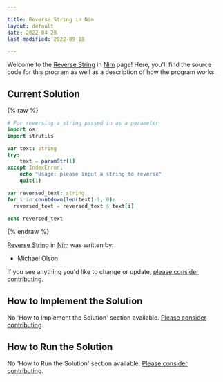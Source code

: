 ```yaml
---

title: Reverse String in Nim
layout: default
date: 2022-04-28
last-modified: 2022-09-18

---
```


Welcome to the [Reverse String](https://sampleprograms.io/projects/reverse-string) in [Nim](https://sampleprograms.io/languages/nim) page! Here, you'll find the source code for this program as well as a description of how the program works.

## Current Solution

{% raw %}

```nim
# For reversing a string passed in as a parameter
import os
import strutils

var text: string
try:
    text = paramStr(1)
except IndexError:
    echo "Usage: please input a string to reverse"
    quit(1)

var reversed_text: string
for i in countdown(len(text)-1, 0):
  reversed_text = reversed_text & text[i]

echo reversed_text
```

{% endraw %}

[Reverse String](https://sampleprograms.io/projects/reverse-string) in [Nim](https://sampleprograms.io/languages/nim) was written by:

- Michael Olson

If you see anything you'd like to change or update, [please consider contributing](https://github.com/TheRenegadeCoder/sample-programs).

## How to Implement the Solution

No 'How to Implement the Solution' section available. [Please consider contributing](https://github.com/TheRenegadeCoder/sample-programs-website).

## How to Run the Solution

No 'How to Run the Solution' section available. [Please consider contributing](https://github.com/TheRenegadeCoder/sample-programs-website).